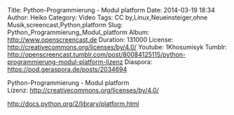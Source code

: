 Title: Python-Programmierung - Modul platform
Date: 2014-03-19 18:34
Author: Heiko
Category: Video
Tags: CC by,Linux,Neueinsteiger,ohne Musik,screencast,Python,platform
Slug: Python_Programmierung_Modul_platform
Album: http://www.openscreencast.de
Duration: 131000
License: http://creativecommons.org/licenses/by/4.0/
Youtube: 1Khosumisyk
Tumblr: http://openscreencast.tumblr.com/post/80084125115/python-programmierung-modul-platform-lizenz
Diaspora: https://pod.geraspora.de/posts/2034694

Python-Programmierung - Modul platform  
Lizenz: <http://creativecommons.org/licenses/by/4.0/>  
  
<http://docs.python.org/2/library/platform.html>


